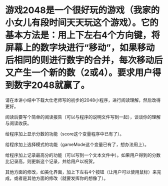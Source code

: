 # 游戏2048是一个很好玩的游戏（我家的小女儿有段时间天天玩这个游戏）。它的基本方法是：用上下左右4个方向键，将屏幕上的数字块进行“移动”，如果移动后相同的则进行数字的合并，每次移动后又产生一个新的数（2或4）。要求用户得到数字2048就赢了。

请在本讲小结中下载大仕老师写的初步的2048小程序，进行阅读理解，然后改得更好。

阅读后要写个简单的阅读报告（可以与程序的说明文件写到一起），谈谈你的理解与阅读收获。

给程序加上显示分数的功能（score这个变量程序中已有了）。

给程序加上选择模式的功能（gameMode这个变量已有了，想办法用上）。

给程序加上记录最高分的功能（可以写到一个文本文件中）。如果用户得到的分数比记录高，则更新这个记录，并给用户以祝贺。

其他方面的修改，如美化界面，加上下左右4个按钮（让用户可以使用鼠标）来完成，或者是其他方面的修改（就要发挥你的想像了）。